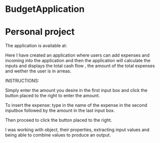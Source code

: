 # BudgetApplication
# Personal project

The application is available at:

Here I have created an application where users can add expenses and incoming into the application and then the application will calculate the inputs and displays the total cash flow , the amount of the total expenses and wether the user is in arreas.

INSTRUCTIONS:

Simply enter the amount you desire in the first input box and click the button placed to the right to enter the amount.

To insert the expense: type in the name of the expense in the second inputbox followed by the amount in the last input box.

Then proceed to click the button placed to the right.

I was working with object, their properties, extracting input values and being able to combine values to produce an output.
